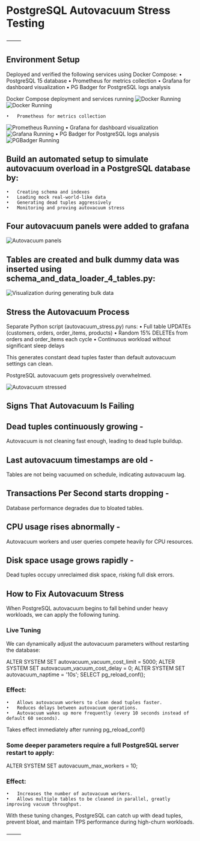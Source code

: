 # **PostgreSQL Autovacuum Stress Testing**

⸻
## **Environment Setup**

Deployed and verified the following services using Docker Compose:
	•	PostgreSQL 15 database
	•	Prometheus for metrics collection
	•	Grafana for dashboard visualization
	•	PG Badger for PostgreSQL logs analysis

Docker Compose deployment and services running 
![Docker Running](dockercompose.png)
![Docker Running](docker-ps.png)

	•	Prometheus for metrics collection
![Prometheus Running](prometheus.png)
•	Grafana for dashboard visualization
![Grafana Running](grafana.png)
•	PG Badger for PostgreSQL logs analysis
![PGBadger Running](pg-badger.png)


## **Build an automated setup to simulate autovacuum overload in a PostgreSQL database by:**
	•	Creating schema and indexes
	•	Loading mock real-world-like data
	•	Generating dead tuples aggressively
	•	Monitoring and proving autovacuum stress

## **Four autovacuum panels were added to grafana**
![Autovacuum panels](autovacuum-panel.png)

## **Tables are created and bulk dummy data was inserted using schema_and_data_loader_4_tables.py:**

![Visualization during generating bulk data ](populating_data.png)

## **Stress the Autovacuum Process**

Separate Python script (autovacuum_stress.py) runs:
	•	Full table UPDATEs (customers, orders, order_items, products)
	•	Random 15% DELETEs from orders and order_items each cycle
	•	Continuous workload without significant sleep delays

This generates constant dead tuples faster than default autovacuum settings can clean.

 PostgreSQL autovacuum gets progressively overwhelmed.

![Autovacuum stressed](stress-test.png)

## **Signs That Autovacuum Is Failing**

## **Dead tuples continuously growing -**

Autovacuum is not cleaning fast enough, leading to dead tuple buildup.

## **Last autovacuum timestamps are old -**

Tables are not being vacuumed on schedule, indicating autovacuum lag.

## **Transactions Per Second starts dropping -**

Database performance degrades due to bloated tables.

## **CPU usage rises abnormally -**

Autovacuum workers and user queries compete heavily for CPU resources.

## **Disk space usage grows rapidly -**

Dead tuples occupy unreclaimed disk space, risking full disk errors.


## **How to Fix Autovacuum Stress**

When PostgreSQL autovacuum begins to fall behind under heavy workloads, we can apply the following tuning.

### **Live Tuning**

We can dynamically adjust the autovacuum parameters without restarting the database:


ALTER SYSTEM SET autovacuum_vacuum_cost_limit = 5000;
ALTER SYSTEM SET autovacuum_vacuum_cost_delay = 0;
ALTER SYSTEM SET autovacuum_naptime = '10s';
SELECT pg_reload_conf();

### **Effect:**
	•	Allows autovacuum workers to clean dead tuples faster.
	•	Reduces delays between autovacuum operations.
	•	Autovacuum wakes up more frequently (every 10 seconds instead of default 60 seconds).

Takes effect immediately after running pg_reload_conf()

### **Some deeper parameters require a full PostgreSQL server restart to apply:**

ALTER SYSTEM SET autovacuum_max_workers = 10;


### **Effect:**
	•	Increases the number of autovacuum workers.
	•	Allows multiple tables to be cleaned in parallel, greatly improving vacuum throughput.

With these tuning changes, PostgreSQL can catch up with dead tuples, prevent bloat, and maintain TPS performance during high-churn workloads.

















⸻
